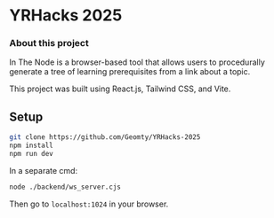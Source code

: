 # YRHacks 2025
### About this project
In The Node is a browser-based tool that allows users to procedurally generate a tree of learning prerequisites from a link about a topic.

This project was built using React.js, Tailwind CSS, and Vite.
## Setup
```bash
git clone https://github.com/Geomty/YRHacks-2025
npm install
npm run dev
```
In a separate cmd:
```bash
node ./backend/ws_server.cjs
```
Then go to `localhost:1024` in your browser.
